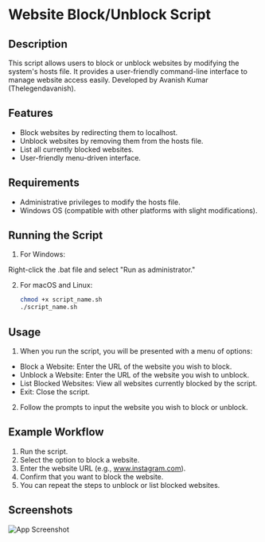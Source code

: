 # Website Block/Unblock Script

## Description
This script allows users to block or unblock websites by modifying the system's hosts file. It provides a user-friendly command-line interface to manage website access easily. Developed by Avanish Kumar (Thelegendavanish).

## Features
- Block websites by redirecting them to localhost.
- Unblock websites by removing them from the hosts file.
- List all currently blocked websites.
- User-friendly menu-driven interface.

## Requirements
- Administrative privileges to modify the hosts file.
- Windows OS (compatible with other platforms with slight modifications).

## Running the Script
1. For Windows:

Right-click the .bat file and select "Run as administrator."

2. For macOS and Linux:
   ```bash
   chmod +x script_name.sh
   ./script_name.sh

## Usage
1. When you run the script, you will be presented with a menu of options:

- Block a Website: Enter the URL of the website you wish to block.
- Unblock a Website: Enter the URL of the website you wish to unblock.
- List Blocked Websites: View all websites currently blocked by the script.
- Exit: Close the script.
2. Follow the prompts to input the website you wish to block or unblock.

## Example Workflow
1. Run the script.
2. Select the option to block a website.
3. Enter the website URL (e.g., www.instagram.com).
4. Confirm that you want to block the website.
5. You can repeat the steps to unblock or list blocked websites.

## Screenshots

![App Screenshot](![image](https://github.com/user-attachments/assets/f72af06d-adbe-4367-8b20-d29d4f77c482)
)
